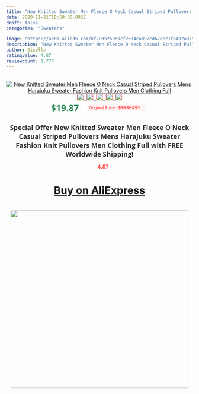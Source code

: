 ```yaml
---
title: "New Knitted Sweater Men Fleece O Neck Casual Striped Pullovers Mens Harajuku Sweater Fashion Knit Pullovers Men Clothing Full"
date: 2020-11-21T10:50:36.892Z
draft: false
categories: "Sweaters"

image: "https://ae01.alicdn.com/kf/H3b2595acf2634ca097cd67ee21f6402aD/New-Knitted-Sweater-Men-Fleece-O-Neck-Casual-Striped-Pullovers-Mens-Harajuku-Sweater-Fashion-Knit-Pullovers.jpg"
description: "New Knitted Sweater Men Fleece O Neck Casual Striped Pullovers Mens Harajuku Sweater Fashion Knit Pullovers Men Clothing Full"
author: Giselle
ratingvalue: 4.87
reviewcount: 1.777
---
```

<br>
<div style="text-align: center;">
<a href="https://s.click.aliexpress.com/e/_A5593n" target="_blank" rel="nofollow noopener noreferrer"><img alt="New Knitted Sweater Men Fleece O Neck Casual Striped Pullovers Mens Harajuku Sweater Fashion Knit Pullovers Men Clothing Full" class="magnifier-image" src="https://ae01.alicdn.com/kf/H3b2595acf2634ca097cd67ee21f6402aD/New-Knitted-Sweater-Men-Fleece-O-Neck-Casual-Striped-Pullovers-Mens-Harajuku-Sweater-Fashion-Knit-Pullovers.jpg_640x640.jpg">
<br>
<img style="border:1px solid salmon" src="https://ae01.alicdn.com/kf/H3b2595acf2634ca097cd67ee21f6402aD/New-Knitted-Sweater-Men-Fleece-O-Neck-Casual-Striped-Pullovers-Mens-Harajuku-Sweater-Fashion-Knit-Pullovers.jpg_120x120.jpg">&nbsp;&nbsp;<img style="border:1px solid salmon" src="https://ae01.alicdn.com/kf/H3685b1a694dc404aac93ea9eb769193fl/New-Knitted-Sweater-Men-Fleece-O-Neck-Casual-Striped-Pullovers-Mens-Harajuku-Sweater-Fashion-Knit-Pullovers.jpg_120x120.jpg">&nbsp;&nbsp;<img style="border:1px solid salmon" src="https://ae01.alicdn.com/kf/H11e53a4e51e8445c8ca89dd1ca042cd0t/New-Knitted-Sweater-Men-Fleece-O-Neck-Casual-Striped-Pullovers-Mens-Harajuku-Sweater-Fashion-Knit-Pullovers.jpg_120x120.jpg">&nbsp;&nbsp;<img style="border:1px solid salmon" src="https://ae01.alicdn.com/kf/Hb04a6e24f55f4250a9bfc2f4ac8f2bf2l/New-Knitted-Sweater-Men-Fleece-O-Neck-Casual-Striped-Pullovers-Mens-Harajuku-Sweater-Fashion-Knit-Pullovers.jpg_120x120.jpg">&nbsp;&nbsp;<img style="border:1px solid salmon" src="https://ae01.alicdn.com/kf/Hf5a530e6e30f4a34aeb10af9751166b22/New-Knitted-Sweater-Men-Fleece-O-Neck-Casual-Striped-Pullovers-Mens-Harajuku-Sweater-Fashion-Knit-Pullovers.jpg_120x120.jpg"></a></div><br0>
<div style="text-align: center;"><span style="background-color: white; border: 0px; box-sizing: border-box; color: seagreen; display: inline-block; font-family: &quot;open sans&quot; , &quot;arial&quot; , &quot;helvetica&quot; , sans-serif , &quot;heiti&quot;; font-size: 24px; font-stretch: inherit; font-weight: 700; line-height: inherit; margin: 0px 10px 0px 0px; padding: 0px; vertical-align: middle;">$19.87 </span>
<span style="background: rgb(255 , 241 , 241); border-radius: 3px; border: 0px; box-sizing: border-box; color: #ff4747; display: inline-block; font-family: inherit; font-size: 12px; font-stretch: inherit; font-style: inherit; font-variant: inherit; font-weight: 600; line-height: inherit; margin: 0px; padding: 2px 5px; transform: scale(0.9); vertical-align: middle;">Original Price : <b style="text-decoration: line-through;">$36.12 </b> 45%&nbsp;&nbsp;</span></div>
<h1 style="color: #333333; display: inline-block; font-family: &quot;open sans&quot; , &quot;arial&quot; , &quot;helvetica&quot; , sans-serif , &quot;heiti&quot;; font-size: 18px; font-stretch: inherit; font-weight: 700; text-align: center;">Special Offer New Knitted Sweater Men Fleece O Neck Casual Striped Pullovers Mens Harajuku Sweater Fashion Knit Pullovers Men Clothing Full with FREE Worldwide Shipping!</h1>
<div style="color: #ff4747; text-align: center;">
<img src="https://4.bp.blogspot.com/-M0ZcTcb-5uY/XleCXlxnR4I/AAAAAAAAAEc/OrjgMkXV1oMQFaCRZj5HQwOCBcu3w1FegCPcBGAYYCw/s1600/star.png" style="height: 15px;">&nbsp;<b>4.87</b></div>
<div class="button_cont" align="center"><a class="buynow_a" href="https://s.click.aliexpress.com/e/_A5593n" target="_blank" rel="nofollow noopener noreferrer"><H1>Buy on AliExpress</H1></a></div><br>
<div class="separator" style="clear: both; text-align: center;">
<img src="https://lh3.googleusercontent.com/-pTy5HemUv9M/XlePHvY0dAI/AAAAAAAAAE4/0nX5iRUoIWY8eMW9Dpxeirr157OZliDIgCLcBGAsYHQ/s1600/badge.gif" width="480">
</div>

